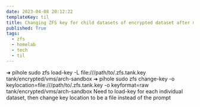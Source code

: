 ```yaml
---
date: 2023-04-08 20:12:22
templateKey: til
title: Changing ZFS key for child datasets of encrypted dataset after migration
published: True
tags:
  - zfs
  - homelab
  - tech
  - til
---
```


➜ pihole sudo zfs load-key -L file:///path/to/.zfs.tank.key tank/encrypted/vms/arch-sandbox
➜ pihole sudo zfs change-key -o keylocation=file:///path/to/.zfs.tank.key -o keyformat=raw tank/encrypted/vms/arch-sandbox
Need to load-key for each individual dataset, then change key location to be a file instead of the prompt
